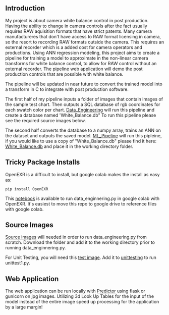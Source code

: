 
## Introduction

My project is about camera white balance control in post production.  Having the ability to change in camera controls after the fact usually requires RAW aquisition formats that have strict patents.  Many camera manufactureres that don't have access to RAW format licensing in camera, so the resort to recording RAW formats outside the camera.  This requires an external recorder which is a added cost for camera operators and productions.  Using ANN regression modeling, this project aims to create a pipeline for training a model to approximate in the non-linear camera transforms for white balance control, to allow for RAW control without an external recorder.  The pipeline web application will demo the post production controls that are possible with white balance. 

The pipeline will be updated in near future to convert the trained model into a transform in C to integrate with post production software. 

The first half of my pipeline inputs a folder of images that contain images of the sample test chart.  Then outputs a SQL database of rgb coordinates for each swatch color per chart.  [Data_Engineering](https://github.com/rzemanuel/Data-Engineering/blob/main/data_engineering.py) will run this pipeline and create a database named 'White_Balance.db" To run this pipeline please see the required source images below.

The second half converts the database to a numpy array, trains an ANN on the dataset and outputs the saved model.
[ML_Pipeline](https://github.com/rzemanuel/Data-Engineering/blob/main/ml_pipeline.py) will run this pipleine, if you would like to use a copy of "White_Balance.db" please find it here:
[White_Balance.db](https://drive.google.com/file/d/1-eDrTsaiuIWoH3D-bEBGw-8H8h0b2cQB/view?usp=sharing)
and place it in the working directory folder.


## Tricky Package Installs
OpenEXR is a difficult to install, but google colab makes the install as easy as:

```pip install OpenEXR```

This [notebook](https://github.com/rzemanuel/Data-Engineering/blob/main/Pipeline.ipynb) is available to run data_enginnering.py in google colab with OpenEXR. It's easiest to move this repo to google drive to reference files with google colab.



## Source Images

[Source images](https://drive.google.com/drive/folders/1JDudc9VQm-RswkKT0eEUfZ1wxD_uxBUF?usp=sharing) will needed in order to run data_engineering.py from scratch.  Download the folder and add it to the working directory prior to running data_enginnering.py.

For Unit Testing, you will need this [test image](https://drive.google.com/file/d/1lTfMdNlErCDYHDFWLFA4r-NUiAyWRU0S/view?usp=sharing). Add it to [unittesting](https://github.com/rzemanuel/Data-Engineering/tree/main/unittests) to run unittest1.py.

    
## Web Application
The web application can be run locally with [Predictor](https://github.com/rzemanuel/Data-Engineering/blob/main/predictor.py) using flask or gunicorn on jpg images.  Utilizing 3d Look Up Tables for the input of the model instead of the entire image speed up processing for the application by a large margin!

